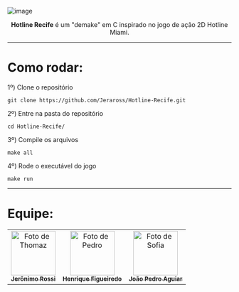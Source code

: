 ![image](https://github.com/user-attachments/assets/bb050597-6c18-47d6-9b83-854d232ac7ce)

<p align="center"><b>Hotline Recife</b> é um "demake" em C inspirado no jogo de ação 2D Hotline Miami. </p>

---

# Como rodar:

1º)  Clone o repositório
```
git clone https://github.com/Jeraross/Hotline-Recife.git
```

2º)  Entre na pasta do repositório
```
cd Hotline-Recife/
```

3º)  Compile os arquivos
```
make all
```

4º)  Rode o executável do jogo
```
make run
```
---

# Equipe:

<table>
  <tr>
    <td align="center">
      <a href="https://github.com/Jeraross">
        <img src="https://avatars3.githubusercontent.com/Jeraross" width="100px;" alt="Foto de Thomaz"/><br>
        <sub>
          <b>Jerônimo Rossi</b>
        </sub>
      </a>
    </td>
    <td align="center">
      <a href="https://github.com/fthenri">
        <img src="https://avatars.githubusercontent.com/fthenri" width="100px;" alt="Foto de Pedro"/><br>
        <sub>
          <b>Henrique Figueiredo</b>
        </sub>
      </a>
    </td>
    <td align="center">
      <a href="https://github.com/Jp-moraiss">
        <img src="https://avatars.githubusercontent.com/Jp-moraiss" width="100px;" alt="Foto de Sofia"/><br>
        <sub>
          <b>João Pedro Aguiar</b>
        </sub>
      </a>
    </td>
  </tr>
</table>
